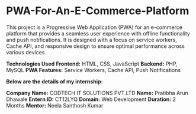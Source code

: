 # PWA-For-An-E-Commerce-Platform
This project is a Progressive Web Application (PWA) for an e-commerce platform that provides a seamless user experience with offline functionality and push notifications. It is designed with a focus on service workers, Cache API, and responsive design to ensure optimal performance across various devices.

**Technologies Used**
**Frontend:** HTML, CSS, JavaScript
**Backend:** PHP, MySQL
**PWA Features:** Service Workers, Cache API, Push Notifications

**Below are the details of my internship:**

**Company Name:** CODTECH IT SOLUTIONS PVT.LTD
**Name:** Pratibha Arun Dhawale
**Entern ID:** CT12LYQ
**Domain:** Web Development
**Duration:** 2 Months
**Mentor:** Neela Santhosh Kumar
